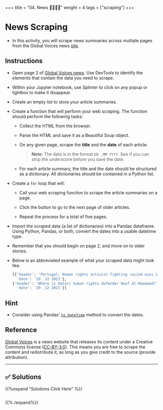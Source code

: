 +++
title = "04. News 👩‍🎓👨‍🎓"
weight = 4
tags = ["scraping"] 
+++


# News Scraping

* In this activity, you will scrape news summaries across multiple pages from the Global Voices news [site](https://globalvoices.org/page/2/).

## Instructions

* Open page 2 of [Global Voices news](https://globalvoices.org/page/2/). Use DevTools to identify the elements that contain the data you need to scrape.

* Within your Jupyter notebook, use Splinter to click on any popup or lightbox to make it disappear.

* Create an empty list to store your article summaries.

* Create a function that will perform your web scraping. The function should perform the following tasks:

  * Collect the HTML from the browser.

  * Parse the HTML and save it as a Beautiful Soup object.

  * On any given page, scrape the **title** and the **date** of each article.

    > **Note:** The date is in the format `DD _MM YYYY`. See if you can strip the underscore before you save the date.

  * For each article summary, the title and the date should be structured as a dictionary. All dictionaries should be contained in a Python list.

* Create a `for` loop that will:

  * Call your web scraping function to scrape the article summaries on a page.
  
  * Click the button to go to the next page of older articles.
  
  * Repeat the process for a total of five pages.

* Import the scraped data (a list of dictionaries) into a Pandas dataframe. Using Python, Pandas, or both, convert the dates into a usable datetime type.

* Remember that you should begin on page 2, and move on to older stories.

* Below is an abbreviated example of what your scraped data might look like.

  ```python
  [{'header': 'Portugal: Human rights activist fighting racism wins international award',
    'date': '29 _12 2021'},
  {'header': 'Where is Qatari human rights defender Noof Al-Maadeed?',
    'date': '29 _12 2021'}]
  ```

## Hint

* Consider using Pandas' [`to_datetime`](https://pandas.pydata.org/docs/reference/api/pandas.to_datetime.html) method to convert the dates.

## Reference

[Global Voices](https://globalvoices.org) is a news website that releases its content under a Creative Commons license ([CC-BY-3.0](https://creativecommons.org/licenses/by/3.0/)). This means you are free to scrape the content and redistribute it, as long as you give credit to the source (provide attribution).

- - -


## ✅ Solutions
{{%expand "Solutions Click Here" %}}
```python
```
{{% /expand%}}

